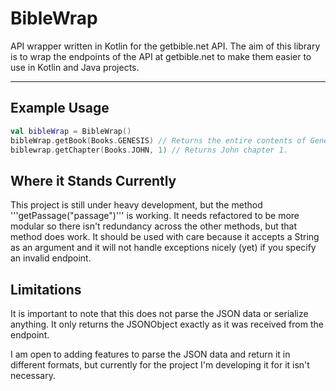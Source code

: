 # BibleWrap
API wrapper written in Kotlin for the getbible.net API. The aim of this library is to 
wrap the endpoints of the API at getbible.net to make them easier to use in Kotlin and 
Java projects. 

--------------
## Example Usage  
```kotlin
val bibleWrap = BibleWrap()
bibleWrap.getBook(Books.GENESIS) // Returns the entire contents of Genesis.
biblewrap.getChapter(Books.JOHN, 1) // Returns John chapter 1.
```

## Where it Stands Currently
This project is still under heavy development, but the method '''getPassage("passage")'''
is working. It needs refactored to be more modular so there isn't redundancy across the
other methods, but that method does work. It should be used with care because it accepts
a String as an argument and it will not handle exceptions nicely (yet) if you specify
an invalid endpoint.

## Limitations
It is important to note that this does not parse the JSON data or serialize anything. It 
only returns the JSONObject exactly as it was received from the endpoint.   

I am open to adding features to parse the JSON data and return it in different formats, 
but currently for the project I'm developing it for it isn't necessary.
